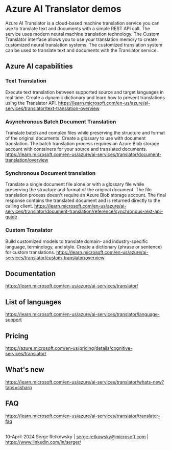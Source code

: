# Azure AI Translator demos

Azure AI Translator is a cloud-based machine translation service you can use to translate text and documents with a simple REST API call. The service uses modern neural machine translation technology. The Custom Translator interface allows you to use your translation memory to create customized neural translation systems. The customized translation system can be used to translate text and documents with the Translator service.

## Azure AI capabilities

### Text Translation
Execute text translation between supported source and target languages in real time. Create a dynamic dictionary and learn how to prevent translations using the Translator API.
https://learn.microsoft.com/en-us/azure/ai-services/translator/text-translation-overview

### Asynchronous Batch Document Translation
Translate batch and complex files while preserving the structure and format of the original documents. Create a glossary to use with document translation. The batch translation process requires an Azure Blob storage account with containers for your source and translated documents.
https://learn.microsoft.com/en-us/azure/ai-services/translator/document-translation/overview

### Synchronous Document translation
Translate a single document file alone or with a glossary file while preserving the structure and format of the original document. The file translation process doesn't require an Azure Blob storage account. The final response contains the translated document and is returned directly to the calling client.
https://learn.microsoft.com/en-us/azure/ai-services/translator/document-translation/reference/synchronous-rest-api-guide

### Custom Translator
Build customized models to translate domain- and industry-specific language, terminology, and style. Create a dictionary (phrase or sentence) for custom translations.
https://learn.microsoft.com/en-us/azure/ai-services/translator/custom-translator/overview

## Documentation
https://learn.microsoft.com/en-us/azure/ai-services/translator/

## List of languages
https://learn.microsoft.com/en-us/azure/ai-services/translator/language-support

## Pricing
https://azure.microsoft.com/en-us/pricing/details/cognitive-services/translator/

## What's new
https://learn.microsoft.com/en-us/azure/ai-services/translator/whats-new?tabs=csharp

## FAQ
https://learn.microsoft.com/en-us/azure/ai-services/translator/translator-faq
<br><br>

10-April-2024
Serge Retkowsky | serge.retkowsky@microsoft.com | https://www.linkedin.com/in/serger/

